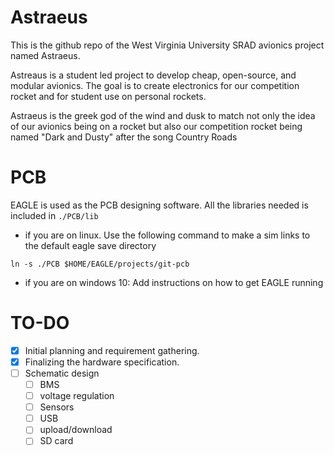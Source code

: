 # Astraeus

This is the github repo of the West Virginia University SRAD avionics project named Astraeus.

Astreaus is a student led project to develop cheap, open-source, and modular avionics. The goal is to create electronics for our competition rocket and for student use on personal rockets. 

Astraeus is the greek god of the wind and dusk to match not only the idea of our avionics being on a rocket but also our competition rocket being named "Dark and Dusty" after the song Country Roads 

# PCB
	
EAGLE is used as the PCB designing software. All the libraries needed is included in `./PCB/lib`

- if you are on linux. Use the following command to make a sim links to the default eagle save directory  

```
ln -s ./PCB $HOME/EAGLE/projects/git-pcb
```

- if you are on windows 10: Add instructions on how to get EAGLE running

# TO-DO

- [x] Initial planning and requirement gathering.
- [x] Finalizing the hardware specification.
- [ ] Schematic design
  - [ ] BMS
  - [ ] voltage regulation
  - [ ] Sensors
  - [ ] USB
  - [ ] upload/download
  - [ ] SD card
